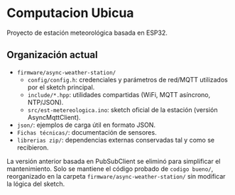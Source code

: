 # Computacion Ubicua

Proyecto de estación meteorológica basada en ESP32.

## Organización actual

- `firmware/async-weather-station/`
  - `config/config.h`: credenciales y parámetros de red/MQTT utilizados por el sketch principal.
  - `include/*.hpp`: utilidades compartidas (WiFi, MQTT asíncrono, NTP/JSON).
  - `src/est-metereologica.ino`: sketch oficial de la estación (versión AsyncMqttClient).
- `json/`: ejemplos de carga útil en formato JSON.
- `Fichas técnicas/`: documentación de sensores.
- `librerias zip/`: dependencias externas conservadas tal y como se recibieron.

La versión anterior basada en PubSubClient se eliminó para simplificar el mantenimiento. Solo se mantiene el código probado de `codigo bueno/`, reorganizado en la carpeta `firmware/async-weather-station/` sin modificar la lógica del sketch.
